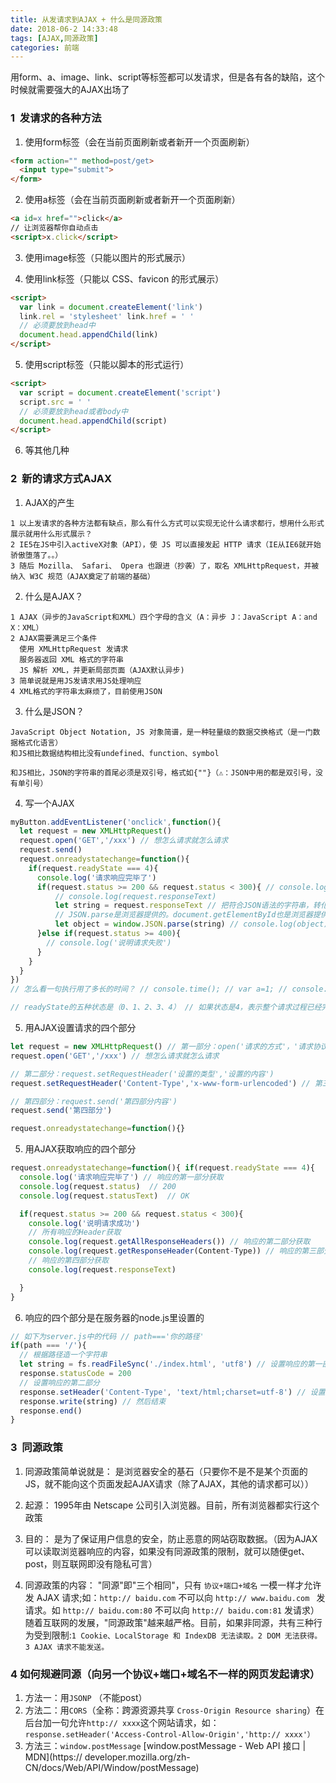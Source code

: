```yaml
---
title: 从发请求到AJAX + 什么是同源政策
date: 2018-06-2 14:33:48
tags: [AJAX,同源政策]
categories: 前端
---
```


用form、a、image、link、script等标签都可以发请求，但是各有各的缺陷，这个时候就需要强大的AJAX出场了
<escape><!-- more --></escape>
### 1  发请求的各种方法
1. 使用form标签（会在当前页面刷新或者新开一个页面刷新）
```html
<form action="" method=post/get>
  <input type="submit">
</form>
```
    
2. 使用a标签（会在当前页面刷新或者新开一个页面刷新）
```html
<a id=x href="">click</a>
// 让浏览器帮你自动点击
<script>x.click</script>
```
    
3. 使用image标签（只能以图片的形式展示）

4. 使用link标签（只能以 CSS、favicon 的形式展示）
```html
<script>
  var link = document.createElement('link')
  link.rel = 'stylesheet' link.href = ' '
  // 必须要放到head中
  document.head.appendChild(link) 
</script>
```
    
5. 使用script标签（只能以脚本的形式运行）
```html
<script>
  var script = document.createElement('script')
  script.src = ' '
  // 必须要放到head或者body中
  document.head.appendChild(script) 
</script>
```
    
6. 等其他几种

### 2  新的请求方式AJAX
1. AJAX的产生
```
1 以上发请求的各种方法都有缺点，那么有什么方式可以实现无论什么请求都行，想用什么形式展示就用什么形式展示？
2 IE5在JS中引入activeX对象（API），使 JS 可以直接发起 HTTP 请求（IE从IE6就开始骄傲堕落了。。）
3 随后 Mozilla、 Safari、 Opera 也跟进（抄袭）了，取名 XMLHttpRequest，并被纳入 W3C 规范（AJAX奠定了前端的基础）
```

2.  什么是AJAX？
```
1 AJAX（异步的JavaScript和XML）四个字母的含义（A：异步 J：JavaScript A：and X：XML）
2 AJAX需要满足三个条件
  使用 XMLHttpRequest 发请求　　　　　　
  服务器返回 XML 格式的字符串  　　　　　　
  JS 解析 XML，并更新局部页面（AJAX默认异步)　　　　　
3 简单说就是用JS发请求用JS处理响应　　
4 XML格式的字符串太麻烦了，目前使用JSON
```

3. 什么是JSON？
```
JavaScript Object Notation, JS 对象简谱，是一种轻量级的数据交换格式（是一门数据格式化语言）　　
和JS相比数据结构相比没有undefined、function、symbol　　
    
和JS相比，JSON的字符串的首尾必须是双引号，格式如{""}（⚠️：JSON中用的都是双引号，没有单引号）　　
```

4. 写一个AJAX
```js
myButton.addEventListener('onclick',function(){
  let request = new XMLHttpRequest()
  request.open('GET','/xxx') // 想怎么请求就怎么请求
  request.send()
  request.onreadystatechange=function(){ 
    if(request.readyState === 4){
      console.log('请求响应完毕了') 
      if(request.status >= 200 && request.status < 300){ // console.log('说明请求成功')
          // console.log(request.responseText)
          let string = request.responseText // 把符合JSON语法的字符串，转化成JS对应的值
          // JSON.parse是浏览器提供的。document.getElementById也是浏览器提供的(也有很久以前用js自己写过叫json3.js)
          let object = window.JSON.parse(string) // console.log(object)
      }else if(request.status >= 400){ 
        // console.log('说明请求失败')
      }
    }
  }
}) 
// 怎么看一句执行用了多长的时间？ // console.time(); // var a=1; // console.timeEnd();

// readyState的五种状态是（0、1、2、3、4） // 如果状态是4，表示整个请求过程已经完毕
```
    
5. 用AJAX设置请求的四个部分
```javascript
let request = new XMLHttpRequest() // 第一部分：open('请求的方式'，'请求协议&Host')
request.open('GET','/xxx') // 想怎么请求就怎么请求

// 第二部分：request.setRequestHeader('设置的类型','设置的内容')
request.setRequestHeader('Content-Type','x-www-form-urlencoded') // 第三部分是空格不用设置

// 第四部分：request.send('第四部分内容')
request.send('第四部分')

request.onreadystatechange=function(){}
```
    
5. 用AJAX获取响应的四个部分
```javascript
request.onreadystatechange=function(){ if(request.readyState === 4){
  console.log('请求响应完毕了') // 响应的第一部分获取
  console.log(request.status)  // 200
  console.log(request.statusText)  // OK

  if(request.status >= 200 && request.status < 300){ 
    console.log('说明请求成功')
    // 所有响应的Header获取
    console.log(request.getAllResponseHeaders()) // 响应的第二部分获取
    console.log(request.getResponseHeader(Content-Type)) // 响应的第三部分是空格
    // 响应的第四部分获取
    console.log(request.responseText)

  }
}
```
    
6. 响应的四个部分是在服务器的node.js里设置的
```javascript
// 如下为server.js中的代码 // path==='你的路径'
if(path === '/'){ 
  // 根据路径造一个字符串
  let string = fs.readFileSync('./index.html', 'utf8') // 设置响应的第一部分。statusCode，200/400
  response.statusCode = 200
  // 设置响应的第二部分
  response.setHeader('Content-Type', 'text/html;charset=utf-8') // 设置响应的第四部分
  response.write(string) // 然后结束
  response.end()
}
```
    

### 3  同源政策
1. 同源政策简单说就是：
是浏览器安全的基石（只要你不是不是某个页面的JS，就不能向这个页面发起AJAX请求（除了AJAX，其他的请求都可以））

2. 起源：
1995年由 Netscape 公司引入浏览器。目前，所有浏览器都实行这个政策

3. 目的：
是为了保证用户信息的安全，防止恶意的网站窃取数据。（因为AJAX可以读取浏览器响应的内容，如果没有同源政策的限制，就可以随便get、post，则互联网即没有隐私可言）　　

4. 同源政策的内容：
"同源"即"三个相同"，只有 `协议+端口+域名` 一模一样才允许发 AJAX 请求;如：`http:// baidu.com` 不可以向 `http:// www.baidu.com ` 发请求。如 `http:// baidu.com:80` 不可以向 `http:// baidu.com:81` 发请求）
随着互联网的发展，"同源政策"越来越严格。目前，如果非同源，共有三种行为受到限制:`1 Cookie、LocalStorage 和 IndexDB 无法读取。2 DOM 无法获得。3 AJAX 请求不能发送。`


### 4 如何规避同源（向另一个协议+端口+域名不一样的网页发起请求）
1. 方法一：用`JSONP` （不能post）　　
2. 方法二：用`CORS`（全称：跨源资源共享 `Cross-Origin Resource sharing`）在后台加一句允许`http:// xxxx`这个网站请求，如：`response.setHeader('Access-Control-Allow-Origin','http:// xxxx'）`
3. 方法三：`window.postMessage` [window.postMessage - Web API 接口 | MDN](https:// developer.mozilla.org/zh-CN/docs/Web/API/Window/postMessage)

